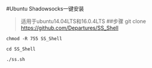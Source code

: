 #Ubuntu Shadowsocks一键安装
> 适用于ubuntu14.04LTS和16.0.4LTS
##步骤
    git clone https://github.com/Departures/SS_Shell
    
    chmod -R 755 SS_Shell
    
    cd SS_Shell
    
    ./ss.sh





